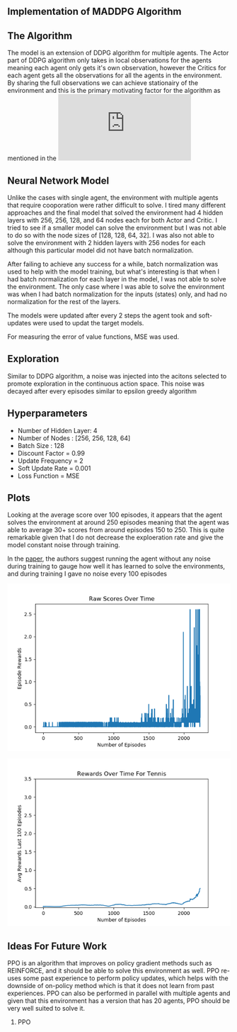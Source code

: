## Implementation of MADDPG Algorithm

## The Algorithm

The model is an extension of DDPG algorithm for multiple agents. The Actor part of DDPG algorithm only takes in local observations for the agents meaning each agent only gets it's own observation, however the Critics for each agent gets all the observations for all the agents in the environment. By sharing the full observations we can achieve stationairy of the environment and this is the primary motivating factor for the algorithm as mentioned in the ![paper](https://arxiv.org/pdf/1706.02275.pdf)

## Neural Network Model

Unlike the cases with single agent, the environment with multiple agents that require cooporation were rather difficult to solve. I tired many different approaches and the final model that solved the environment had 4 hidden layers with 256, 256, 128, and 64 nodes each for both Actor and Critic. I tried to see if a smaller model can solve the environment but I was not able to do so with the node sizes of [128, 128, 64, 32]. I was also not able to solve the environment with 2 hidden layers with 256 nodes for each although this particular model did not have batch normalization.

After failing to achieve any success for a while, batch normalization was used to help with the model training, but what's interesting is that when I had batch normalization for each layer in the model, I was not able to solve the environment. The only case where I was able to solve the environment was when I had batch normalization for the inputs (states) only, and had no normalization for the rest of the layers. 

The models were updated after every 2 steps the agent took and soft-updates were used to updat the target models.

For measuring the error of value functions, MSE was used. 

## Exploration

Similar to DDPG algorithm, a noise was injected into the acitons selected to promote exploration in the continuous action space. This noise was decayed after every episodes similar to epsilon greedy algorithm


## Hyperparameters

* Number of Hidden Layer: 4 
* Number of Nodes : [256, 256, 128, 64]
* Batch Size : 128
* Discount Factor = 0.99
* Update Frequency = 2
* Soft Update Rate = 0.001
* Loss Function = MSE


## Plots

Looking at the average score over 100 episodes, it appears that the agent solves the environment at around 250 episodes meaning that the agent was able to average 30+ scores from around episodes 150 to 250. This is quite remarkable given that I do not decrease the exploeration rate and give the model constant noise through training. 

In the [paper](https://arxiv.org/pdf/1802.09477.pdf), the authors suggest running the agent without any noise during training to gauge how well it has learned to solve the environments, and during training I gave no noise every 100 episodes

![](RawScore.png)

![](progress.png)

## Ideas For Future Work

PPO is an algorithm that improves on policy gradient methods such as REINFORCE, and it should be able to solve this environment as well. PPO re-uses some past experience to perform policy updates, which helps with the downside of on-policy method which is that it does not learn from past experiences. PPO can also be performed in parallel with multiple agents and given that this environment has a version that has 20 agents, PPO should be very well suited to solve it.  

1) PPO
